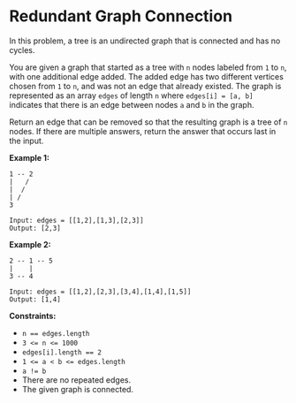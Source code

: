 # Redundant Graph Connection

In this problem, a tree is an undirected graph that is connected and has no cycles.

You are given a graph that started as a tree with `n` nodes labeled from `1` to `n`, with one additional edge added. The added edge has two different vertices chosen from `1` to `n`, and was not an edge that already existed. The graph is represented as an array `edges` of length `n` where `edges[i] = [a, b]` indicates that there is an edge between nodes `a` and `b` in the graph.

Return an edge that can be removed so that the resulting graph is a tree of `n` nodes. If there are multiple answers, return the answer that occurs last in the input.

**Example 1:**

```
1 -- 2
|   /
|  /
| /
3

Input: edges = [[1,2],[1,3],[2,3]]
Output: [2,3]
```

**Example 2:**

```
2 -- 1 -- 5
|    |
3 -- 4

Input: edges = [[1,2],[2,3],[3,4],[1,4],[1,5]]
Output: [1,4]
```

**Constraints:**

 - `n == edges.length`
 - `3 <= n <= 1000`
 - `edges[i].length == 2`
 - `1 <= a < b <= edges.length`
 - `a != b`
 - There are no repeated edges.
 - The given graph is connected.